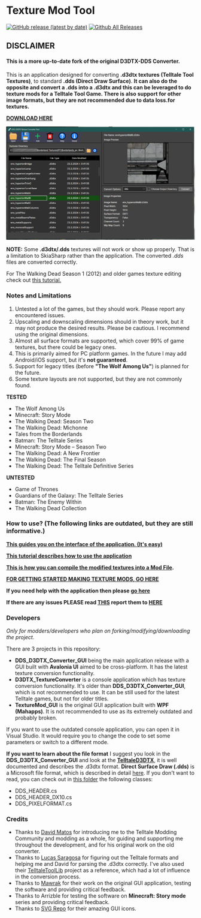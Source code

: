 # Texture Mod Tool

[![GitHub release (latest by date)](https://img.shields.io/github/v/release/iMrShadow/DDS-D3DTX-Converter)](https://github.com/iMrShadow/DDS-D3DTX-Converter/releases/)
[![Github All Releases](https://img.shields.io/github/downloads/iMrShadow/DDS-D3DTX-Converter/total.svg)](https://github.com/Telltale-Modding-Group/DDS-D3DTX-Converter/releases)  

## DISCLAIMER 
#### **This is a more up-to-date fork of the original D3DTX-DDS Converter.** 

This is an application designed for converting **.d3dtx textures (Telltale Tool Textures)**, to standard **.dds (Direct Draw Surface)**. **It can also do the opposite and convert a .dds into a .d3dtx and this can be leveraged to do texture mods for a Telltale Tool Game. There is also support for other image formats, but they are not recommended due to data loss.for textures.** 


**[DOWNLOAD HERE](https://github.com/iMrShadow/DDS-D3DTX-Converter/releases)**

![Main 1](tutorial-screenshots/mainThumb.png)


**NOTE:** Some **.d3dtx/.dds** textures will not work or show up properly. That is a limitation to SkiaSharp rather than the application. The converted *.dds* files are converted correctly.

For The Walking Dead Season 1 (2012) and older games texture editing check out [this tutorial.](https://github.com/Telltale-Modding-Group/DDS-D3DTX-Converter/wiki/%5BTutorial%5D-The-Walking-Dead-Season-1-(and-older-games)-Texture-Editing-Tutorial)

### Notes and Limitations

1. Untested a lot of the games, but they should work. Please report any encountered issues.
2. Upscaling and downscaling dimensions should in theory work, but it may not produce the desired results. Please be cautious. I recommend using the original dimensions.
3. Almost all surface formats are supported, which cover 99% of game textures, but there could be legacy ones.
4. This is primarily aimed for PC platform games. In the future I may add Android/iOS support, but it's **not guaranteed**.
5. Support for legacy titles (before **"The Wolf Among Us"**) is planned for the future.
6. Some texture layouts are not supported, but they are not commonly found.

**TESTED**
- The Wolf Among Us
- Minecraft: Story Mode
- The Walking Dead: Season Two
- The Walking Dead: Michonne
- Tales from the Borderlands
- Batman: The Telltale Series
- Minecraft: Story Mode – Season Two
- The Walking Dead: A New Frontier
- The Walking Dead: The Final Season
- The Walking Dead: The Telltale Definitive Series

**UNTESTED**
- Game of Thrones
- Guardians of the Galaxy: The Telltale Series 
- Batman: The Enemy Within
- The Walking Dead Collection

### How to use? (The following links are outdated, but they are still informative.)

**[This guides you on the interface of the application. (It's easy)](https://github.com/Telltale-Modding-Group/DDS-D3DTX-Converter/wiki/%5BHelp%5D-Application-Guide)**

**[This tutorial describes how to use the application](https://github.com/Telltale-Modding-Group/DDS-D3DTX-Converter/wiki/%5BTutorial%5D--How-to-make-a-Texture-Mod-(Part-1))**

**[This is how you can compile the modified textures into a Mod File](https://github.com/Telltale-Modding-Group/DDS-D3DTX-Converter/wiki/%5BTutorial%5D--How-to-make-a-Texture-Mod-(Part-2)).**

**[FOR GETTING STARTED MAKING TEXTURE MODS, GO HERE](https://github.com/Telltale-Modding-Group/DDS-D3DTX-Converter/wiki/%5BTutorial%5D--How-to-make-a-Texture-Mod-(Part-1))**

**If you need help with the application then please [go here](https://github.com/Telltale-Modding-Group/DDS-D3DTX-Converter/wiki)**

**If there are any issues PLEASE read [THIS](https://github.com/Telltale-Modding-Group/DDS-D3DTX-Converter/wiki/%5BHelp%5D---Reporting-an-Issue-or-Bug) report them to [HERE](https://github.com/Telltale-Modding-Group/DDS-D3DTX-Converter/issues)**

### Developers

*Only for modders/developers who plan on forking/modifying/downloading the project.*

There are 3 projects in this repository:
- **DDS_D3DTX_Converter_GUI** being the main application release with a GUI built with **Avalonia UI** aimed to be cross-platform. It has the latest texture conversion functionality. 
- **D3DTX_TextureConverter** is a console application which has texture conversion functionality. It's older than **DDS_D3DTX_Converter_GUI**, which is not recommended to use. It can be still used for the latest Telltale games, but not for older titles.
- **TextureMod_GUI** is the original GUI application built with **WPF (Mahapps)**. It is not recommended to use as its extremely outdated and probably broken.

If you want to use the outdated console application, you can open it in Visual Studio. It would require you to change the code to set some parameters or switch to a different mode.

**If you want to learn about the file format** I suggest you look in the **DDS_D3DTX_Converter_GUI** and look at the **[TelltaleD3DTX](https://github.com/Telltale-Modding-Group/DDS-D3DTX-Converter/tree/main/DDS_D3DTX_Converter_GUI/DDS_D3DTX_Converter/TelltaleD3DTX)**, it is well documented and describes the .d3dtx format. **Direct Surface Draw (.dds)** is a Microsoft file format, which is described in detail [here](https://learn.microsoft.com/en-us/windows/win32/direct3ddds/dx-graphics-dds). If you don't want to read, you can check out in [this folder](https://github.com/Telltale-Modding-Group/DDS-D3DTX-Converter/tree/main/DDS_D3DTX_Converter_GUI/DDS_D3DTX_Converter/DirectX) the following classes:
- DDS_HEADER.cs
- DDS_HEADER_DX10.cs
- DDS_PIXELFORMAT.cs

### Credits
- Thanks to [David Matos](https://github.com/frostbone25) for introducing me to the Telltale Modding Community and modding as a whole, for guiding and supporting me throughout the development, and for his original work on the old converter.
- Thanks to [Lucas Saragosa](https://github.com/LucasSaragosa) for figuring out the Telltale formats and helping me and David for parsing the .d3dtx correctly. I've also used their [TelltaleToolLib](https://github.com/LucasSaragosa/TelltaleToolLib) project as a reference, which had a lot of influence in the conversion process.
- Thanks to [Mawrak](https://github.com/Mawrak) for their work on the original GUI application, testing the software and providing critical feedback.
- Thanks to Arrizble for testing the software on **Minecraft: Story mode** series and providing critical feedback.
- Thanks to [SVG Repo](https://www.svgrepo.com/) for their amazing GUI icons.
